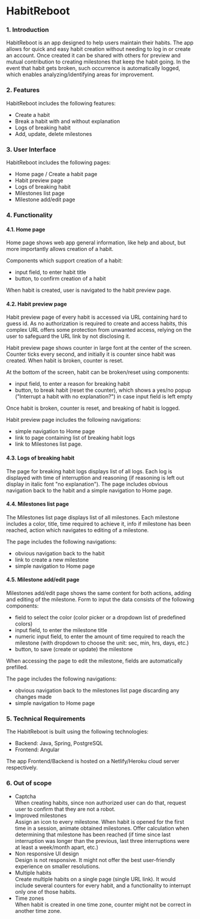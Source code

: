 # HabitReboot
### 1. Introduction
HabitReboot is an app designed to help users maintain their habits. The app allows for quick and easy habit creation without needing to log in or create an account. Once created it can be shared with others for preview and mutual contribution to creating milestones that keep the habit going. In the event that habit gets broken, such occurrence is automatically logged, which enables analyzing/identifying areas for improvement.

### 2. Features
HabitReboot includes the following features:
- Create a habit
- Break a habit with and without explanation
- Logs of breaking habit
- Add, update, delete milestones

### 3. User Interface
HabitReboot includes the following pages:
- Home page / Create a habit page
- Habit preview page
- Logs of breaking habit
- Milestones list page
- Milestone add/edit page

### 4. Functionality
#### 4.1. Home page
Home page shows web app general information, like help and about, but more importantly allows creation of a habit.

Components which support creation of a habit:
- input field, to enter habit title
- button, to confirm creation of a habit

When habit is created, user is navigated to the habit preview page.

#### 4.2. Habit preview page
Habit preview page of every habit is accessed via URL containing hard to guess id. As no authorization is required to create and access habits, this complex URL offers some protection from unwanted access, relying on the user to safeguard the URL link by not disclosing it.

Habit preview page shows counter in large font at the center of the screen. Counter ticks every second, and initially it is counter since habit was created. When habit is broken, counter is reset.

At the bottom of the screen, habit can be broken/reset using components:
- input field, to enter a reason for breaking habit
- button, to break habit (reset the counter), which shows a yes/no popup ("Interrupt a habit with no explanation?") in case input field is left empty

Once habit is broken, counter is reset, and breaking of habit is logged.

Habit preview page includes the following navigations:
- simple navigation to Home page
- link to page containing list of breaking habit logs
- link to Milestones list page.

#### 4.3. Logs of breaking habit
The page for breaking habit logs displays list of all logs. Each log is displayed with time of interruption and reasoning (if reasoning is left out display in italic font "no explanation"). The page includes obvious navigation back to the habit and a simple navigation to Home page.

#### 4.4. Milestones list page
The Milestones list page displays list of all milestones. Each milestone includes a color, title, time required to achieve it, info if milestone has been reached, action which navigates to editing of a milestone.

The page includes the following navigations:
- obvious navigation back to the habit
- link to create a new milestone
- simple navigation to Home page

#### 4.5. Milestone add/edit page
Milestones add/edit page shows the same content for both actions, adding and editing of the milestone. Form to input the data consists of the following components:
- field to select the color (color picker or a dropdown list of predefined colors)
- input field, to enter the milestone title
- numeric input field, to enter the amount of time required to reach the milestone (with dropdown to choose the unit: sec, min, hrs, days, etc.)
- button, to save (create or update) the milestone

When accessing the page to edit the milestone, fields are automatically prefilled.

The page includes the following navigations:
- obvious navigation back to the milestones list page discarding any changes made
- simple navigation to Home page

### 5. Technical Requirements
The HabitReboot is built using the following technologies:
- Backend: Java, Spring, PostgreSQL
- Frontend: Angular

The app Frontend/Backend is hosted on a Netlify/Heroku cloud server respectively.

### 6. Out of scope
- Captcha  
When creating habits, since non authorized user can do that, request user to confirm that they are not a robot.
- Improved milestones  
Assign an icon to every milestone. When habit is opened for the first time in a session, animate obtained milestones. Offer calculation when determining that milestone has been reached (if time since last interruption was longer than the previous, last three interruptions were at least a week/month apart, etc.)
- Non responsive UI design  
Design is not responsive. It might not offer the best user-friendly experience on smaller resolutions.
- Multiple habits  
Create multiple habits on a single page (single URL link). It would include several counters for every habit, and a functionality to interrupt only one of those habits.
- Time zones  
When habit is created in one time zone, counter might not be correct in another time zone.
